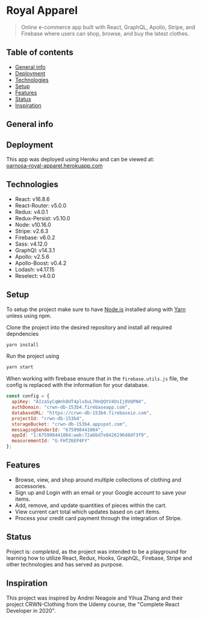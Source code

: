 # Royal Apparel

> Online e-commerce app built with React, GraphQL, Apollo, Stripe, and Firebase where users can shop, browse, and buy the latest clothes.

## Table of contents

- [General info](#general-info)
- [Deployment](#deployment)
- [Technologies](#technologies)
- [Setup](#setup)
- [Features](#features)
- [Status](#status)
- [Inspiration](#inspiration)

## General info



## Deployment

This app was deployed using Heroku and can be viewed at:  
[oarnosa-royal-apparel.herokuapp.com](https://oarnosa-royal-apparel.herokuapp.comm/)

## Technologies

- React: v16.8.6
- React-Router: v5.0.0
- Redux: v4.0.1
- Redux-Persist: v5.10.0
- Node: v10.16.0
- Stripe: v2.6.3
- Firebase: v6.0.2
- Sass: v4.12.0
- GraphQl: v14.3.1
- Apollo: v2.5.6
- Apollo-Boost: v0.4.2
- Lodash: v4.17.15
- Reselect: v4.0.0

## Setup

To setup the project make sure to have [Node.js](https://nodejs.org/en/download/) installed along with [Yarn](https://yarnpkg.com/) unless using npm.

Clone the project into the desired repository and install all required depndencies

```bash
yarn install
```

Run the project using

```bash
yarn start
```

When working with firebase ensure that in the `firebase.utils.js` file, the config is replaced with the information for your database.

```javascript
const config = {
  apiKey: "AIzaSyCqWnh8UT4plvXuL7HnQQtV4OsIjOVQPN4",
  authDomain: "crwn-db-153b4.firebaseapp.com",
  databaseURL: "https://crwn-db-153b4.firebaseio.com",
  projectId: "crwn-db-153b4",
  storageBucket: "crwn-db-153b4.appspot.com",
  messagingSenderId: "675998441084",
  appId: "1:675998441084:web:72a6bd7e8426196d8df3f9",
  measurementId: "G-FHTZ6EP4FY"
};
```

## Features

- Browse, view, and shop around multiple collections of clothing and accessories.
- Sign up and Login with an email or your Google account to save your items.
- Add, remove, and update quantities of pieces within the cart.
- View current cart total which updates based on cart items.
- Process your credit card payment through the integration of Stripe.

## Status

Project is: _completed_, as the project was intended to be a playground for learning how to utilize React, Redux, Hooks, GraphQL, Firebase, Stripe and other technologies and has served as purpose.

## Inspiration

This project was inspired by Andrei Neagoie and Yihua Zhang and their project CRWN-Clothing from the Udemy course, the "Complete React Developer in 2020".
